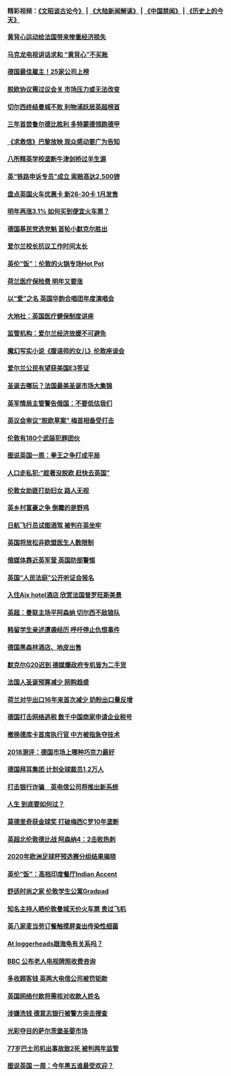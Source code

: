 #### 精彩视频：[《文昭谈古论今》](https://github.com/gfw-breaker/wenzhao/blob/master/README.md?t=12111831) | [《大陆新闻解读》](https://github.com/gfw-breaker/ntdtv-comedy/blob/master/README.md?t=12111831) | [《中国禁闻》](https://github.com/gfw-breaker/ntdtv-news/blob/master/README.md?t=12111831) | [《历史上的今天》](https://github.com/gfw-breaker/today-in-history/blob/master/README.md?t=12111831) 

#### [黄背心运动给法国带来惨重经济损失](../pages/nsc974/n10904100.md?t=12111831) 

#### [马克龙电视讲话求和 “黄背心”不买账](../pages/nsc974/n10904057.md?t=12111831) 

#### [德国最佳雇主！25家公司上榜](../pages/nsc974/n10903789.md?t=12111831) 

#### [脱欧协议需过议会关 市场压力或无法改变](../pages/nsc974/n10901979.md?t=12111831) 

#### [切尔西终结曼城不败 利物浦跃居英超榜首](../pages/nsc974/n10900582.md?t=12111831) 

#### [三年首尝鲁尔德比胜利 多特蒙德领跑德甲](../pages/nsc974/n10900592.md?t=12111831) 

#### [《求救信》巴黎放映 观众感动要广为告知](../pages/nsc974/n10900019.md?t=12111831) 

#### [八所精英学校垄断牛津剑桥过半生源](../pages/nsc974/n10899861.md?t=12111831) 

#### [英“铁路申诉专员”成立 索赔高达2,500镑](../pages/nsc974/n10899001.md?t=12111831) 

#### [盘点英国火车优惠卡 新26-30卡 1月发售](../pages/nsc974/n10898992.md?t=12111831) 

#### [明年再涨3.1%   如何买到便宜火车票？](../pages/nsc974/n10898985.md?t=12111831) 

#### [德国基民党选党魁 首轮小默克尔胜出](../pages/nsc974/n10897678.md?t=12111831) 

#### [爱尔兰校长抗议工作时间太长](../pages/nsc974/n10897164.md?t=12111831) 

#### [英伦“饭”：伦敦的火锅专场Hot Pot](../pages/nsc974/n10897146.md?t=12111831) 

#### [荷兰医疗保险费 明年又要涨](../pages/nsc974/n10897113.md?t=12111831) 

#### [以“爱”之名 英国华韵合唱团年度演唱会](../pages/nsc974/n10897132.md?t=12111831) 

#### [大地社：英国医疗健保制度讲座](../pages/nsc974/n10897109.md?t=12111831) 

#### [监管机构：爱尔兰经济放缓不可避免](../pages/nsc974/n10897047.md?t=12111831) 

#### [魔幻写实小说《腹语师的女儿》伦敦座谈会](../pages/nsc974/n10897070.md?t=12111831) 

#### [爱尔兰公民有望获美国E3签证](../pages/nsc974/n10896956.md?t=12111831) 

#### [圣诞去哪玩？法国最美圣诞市场大集锦](../pages/nsc974/n10895365.md?t=12111831) 

#### [英军情局主管警告俄国：不要低估我们](../pages/nsc974/n10895238.md?t=12111831) 

#### [英议会审议“脱欧草案” 梅首相备受打击](../pages/nsc974/n10895260.md?t=12111831) 

#### [伦敦有180个武装犯罪团伙](../pages/nsc974/n10895487.md?t=12111831) 

#### [图说英国一周：拳王之争打成平局](../pages/nsc974/n10895330.md?t=12111831) 

#### [人口走私犯:“趁著没脱欧 赶快去英国”](../pages/nsc974/n10895316.md?t=12111831) 

#### [伦敦女劫匪打劫妇女 路人无视](../pages/nsc974/n10895309.md?t=12111831) 

#### [英乡村富豪之争  倒霉的是野鸡](../pages/nsc974/n10895305.md?t=12111831) 

#### [日航飞行员试图酒驾  被判在英坐牢](../pages/nsc974/n10895291.md?t=12111831) 

#### [英国将放松非欧盟医生人数限制](../pages/nsc974/n10895286.md?t=12111831) 

#### [俄媒体靠近英军营 英国防部警惕](../pages/nsc974/n10895265.md?t=12111831) 

#### [英国“人民法庭”公开听证会报名](../pages/nsc974/n10895219.md?t=12111831) 

#### [入住Aix hotel酒店 欣赏法国普罗旺斯美景](../pages/nsc974/n10894800.md?t=12111831) 

#### [英超：曼联主场平阿森纳 切尔西不敌狼队](../pages/nsc974/n10893786.md?t=12111831) 

#### [韩留学生亲述遭袭经历 呼吁停止仇恨事件](../pages/nsc974/n10893538.md?t=12111831) 

#### [德国黑森林酒店、地皮出售](../pages/nsc974/n10893286.md?t=12111831) 

#### [默克尔G20迟到 德媒爆政府专机皆为二手货](../pages/nsc974/n10892503.md?t=12111831) 

#### [法国人圣诞预算减少 网购趋盛](../pages/nsc974/n10892541.md?t=12111831) 

#### [荷兰对华出口16年来首次减少 奶粉出口量反增](../pages/nsc974/n10892601.md?t=12111831) 

#### [德国打击网络逃税 数千中国商家申请企业税号](../pages/nsc974/n10892430.md?t=12111831) 

#### [撤换德库卡首席执行官 中方被指急夺技术](../pages/nsc974/n10891177.md?t=12111831) 

#### [2018测评：德国市场上哪种巧克力最好](../pages/nsc974/n10891102.md?t=12111831) 

#### [德国拜耳集团 计划全球裁员1.2万人](../pages/nsc974/n10891082.md?t=12111831) 

#### [打击银行诈骗　英电信公司将推出新系统](../pages/nsc974/n10890987.md?t=12111831) 

#### [人生 到底要如何过？](../pages/nsc974/n10890980.md?t=12111831) 

#### [莫德里奇获金球奖 打破梅西C罗10年垄断](../pages/nsc974/n10890252.md?t=12111831) 

#### [英超北伦敦德比战 阿森纳4：2击败热刺](../pages/nsc974/n10887322.md?t=12111831) 

#### [2020年欧洲足球杯预选赛分组结果揭晓](../pages/nsc974/n10887348.md?t=12111831) 

#### [英伦“饭”：高档印度餐厅Indian Accent](../pages/nsc974/n10887152.md?t=12111831) 

#### [舒适时尚之家 伦敦学生公寓Gradpad](../pages/nsc974/n10887125.md?t=12111831) 

#### [知名主持人晒伦敦曼城天价火车票 贵过飞机](../pages/nsc974/n10887062.md?t=12111831) 

#### [英八家麦当劳订餐触摸屏查出传染性细菌](../pages/nsc974/n10886684.md?t=12111831) 

#### [At loggerheads跟海龟有关系吗？](../pages/nsc974/n10883586.md?t=12111831) 

#### [BBC 公布老人电视牌照收费咨询](../pages/nsc974/n10883556.md?t=12111831) 

#### [多收顾客钱 英两大电信公司被罚钜款](../pages/nsc974/n10883526.md?t=12111831) 

#### [英国网络付款将需核对收款人姓名](../pages/nsc974/n10883510.md?t=12111831) 

#### [涉嫌洗钱 德意志银行被警方突击搜查](../pages/nsc974/n10881516.md?t=12111831) 

#### [光彩夺目的萨尔茨堡圣婴市场](../pages/nsc974/n10881904.md?t=12111831) 

#### [77岁巴士司机出事故致2死 被判两年监管](../pages/nsc974/n10881843.md?t=12111831) 

#### [图说英国 一周：今年黑五谁最受欢迎？](../pages/nsc974/n10881815.md?t=12111831) 


